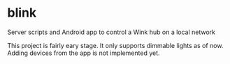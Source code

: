 blink
=====

Server scripts and Android app to control a Wink hub on a local network


This project is fairly eary stage.  It only supports dimmable lights as of now. 
Adding devices from the app is not implemented yet.
